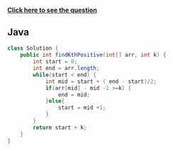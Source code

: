#### [Click here to see the question](https://leetcode.com/problems/kth-missing-positive-number/)

## Java

```Java
class Solution {
    public int findKthPositive(int[] arr, int k) {
        int start = 0;
        int end = arr.length;
        while(start < end) {
            int mid = start + ( end - start)/2;
            if(arr[mid] - mid -1 >=k) {
                end = mid;
            }else{
                start = mid +1;
            }
        }
        return start + k;
    }
}
```
